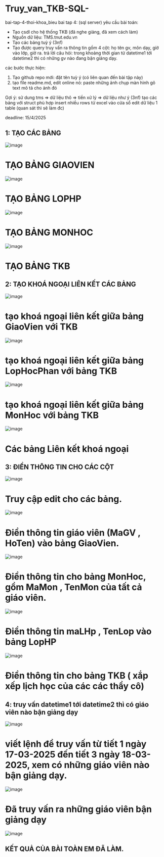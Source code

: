 # Truy_van_TKB-SQL-
bai-tap-4-thoi-khoa_bieu
bai tap 4: (sql server)
yêu cầu bài toán:
 - Tạo csdl cho hệ thống TKB (đã nghe giảng, đã xem cách làm)
 - Nguồn dữ liệu: TMS.tnut.edu.vn
 - Tạo các bảng tuỳ ý (3nf)
 - Tạo được query truy vấn ra thông tin gồm 4 cột: họ tên gv, môn dạy, giờ vào lớp, giờ ra.
   trả lời câu hỏi: trong khoảng thời gian từ datetime1 tới datetime2 thì có những gv nào đang bận giảng dạy.

các bước thực hiện:
1. Tạo github repo mới: đặt tên tuỳ ý (có liên quan đến bài tập này)
2. tạo file readme.md, edit online nó:
   paste những ảnh chụp màn hình
   gõ text mô tả cho ảnh đó

Gợi ý:
  sử dung tms => dữ liệu thô => tiền xử lý => dữ liệu như ý (3nf)
  tạo các bảng với struct phù hợp
  insert nhiều rows từ excel vào cửa sổ edit dữ liệu 1 table (quan sát thì sẽ làm đc)
  

deadline: 15/4/2025

## 1: TẠO CÁC BẢNG
![image](https://github.com/user-attachments/assets/f40c5411-a3c6-40b9-9cf4-b3429d5d1a74)
# TẠO BẢNG GIAOVIEN
![image](https://github.com/user-attachments/assets/d2d649f1-ddcc-479b-b3b7-d7090a32f7bc)
# TẠO BẢNG LOPHP
![image](https://github.com/user-attachments/assets/81305632-0605-4fe0-bbf4-3cbebb79fb36)
# TẠO BẢNG MONHOC
![image](https://github.com/user-attachments/assets/cb01f5c2-3bec-4800-af63-981ec2fe2bf8)
# TẠO BẢNG TKB

## 2: TẠO KHOÁ NGOẠI LIÊN KẾT CÁC BẢNG
![image](https://github.com/user-attachments/assets/5be751c7-c6a3-42c1-a384-323ae9d5e4dd)
# tạo khoá ngoại liên kết giữa bảng GiaoVien với TKB
![image](https://github.com/user-attachments/assets/eddbc26e-f90a-4a8e-8839-95121dbd610b)
# tạo khoá ngoại liên kết giữa bảng LopHocPhan với bảng TKB
![image](https://github.com/user-attachments/assets/4ac67664-bd48-4962-8d09-42ef5778e575)
# tạo khoá ngoại liên kết giữa bảng MonHoc với bảng TKB
![image](https://github.com/user-attachments/assets/ab0fa2ca-7c82-4a2b-afe2-91ed70cd10d2)
# Các bảng Liên kết khoá ngoại
## 3: ĐIỀN THÔNG TIN CHO CÁC CỘT
![image](https://github.com/user-attachments/assets/9f7dc19e-6283-42a6-b1cc-e96d61af8db1)
# Truy cập edit cho các bảng.
![image](https://github.com/user-attachments/assets/214853d9-759b-4a13-ad73-81ee748e9453)
# Điền thông tin giáo viên (MaGV , HoTen) vào bảng GiaoVien.
![image](https://github.com/user-attachments/assets/b59b53f4-6d03-4bc0-a0c1-6f26c93fc79f)
# Điền thông tin cho bảng MonHoc, gồm MaMon , TenMon của tất cả giáo viên.
![image](https://github.com/user-attachments/assets/5d41aab5-d71e-4903-b083-26beeff81469)
# Điền thông tin maLHp , TenLop vào bảng LopHP
![image](https://github.com/user-attachments/assets/1b9966a2-5f72-45e8-a411-ae562889d98b)
# Điền thông tin cho bảng TKB ( xắp xếp lịch học của các các thầy cô)

## 4: truy vấn datetime1 tới datetime2 thì có giáo viên nào bận giảng dạy
![image](https://github.com/user-attachments/assets/7dac718d-0460-454b-903e-050f7dbc8b30)
# viết lệnh để truy vấn từ tiết 1 ngày 17-03-2025 đến tiết 3 ngày 18-03-2025, xem có những giáo viên nào bận giảng dạy.
![image](https://github.com/user-attachments/assets/f1d6bc6d-2a0b-4426-bff4-e2458280613a)
# Đã truy vấn ra những giáo viên bận giảng dạy
![image](https://github.com/user-attachments/assets/5df9ec17-2b27-4c2f-aeb9-e1a6312ed694)
## KẾT QUẢ CỦA BÀI TOÀN EM ĐÃ LÀM.









